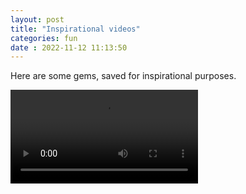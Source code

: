 ```yaml
---
layout: post
title: "Inspirational videos" 
categories: fun
date : 2022-11-12 11:13:50
---
```

Here are some gems, saved for inspirational purposes. 

![bad day](/img/bad-day.mp4)
